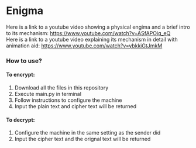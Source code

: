 # Enigma

Here is a link to a youtube video showing a physical engima and a brief intro to its mechanism: https://www.youtube.com/watch?v=ASfAPOiq_eQ <br />
Here is a link to a youtube video explaining its mechanism in detail with animation aid: https://www.youtube.com/watch?v=ybkkiGtJmkM <br />

### How to use?
#### To encrypt:
1. Download all the files in this repository <br />
2. Execute main.py in terminal <br />
3. Follow instructions to configure the machine <br />
4. Input the plain text and cipher text will be returned <br />

#### To decrypt:
1. Configure the machine in the same setting as the sender did <br />
2. Input the cipher text and the orignal text will be returned <br />
